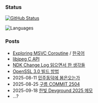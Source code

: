 
### Status

[![GitHub Status](https://github-readme-stats.vercel.app/api?username=luncliff)](https://github.com/anuraghazra/github-readme-stats)

![Languages](https://github-readme-stats.vercel.app/api/top-langs/?username=luncliff&langs_count=6&layout=compact)

### Posts

- [Exploring MSVC Coroutine](./posts/Exploring-MSVC-Coroutine.md) / [한국어](./posts/MSVC-Coroutine-알아보기.md)
- [libjpeg C API](./posts/working-with-libjpeg.md)
- [NDK Change Log 읽으면서 한 생각들](./posts/ndk-changelog-comments.md)
- [OpenSSL 3.0 빌드 방법](./posts/build-openssl3.md)
- 2025-08-11 [민주동덕에 봄은오는가](./posts/민주동덕에_봄은오는가.md)
- 2025-08-25 [구름 COMMIT 2504](./posts/2025-08-25%20구름%20COMMIT.md)
- 2025-09-18 [한빛 Devground 2025 메모](./posts/note-hanbit-devground-2025.md)
- ...?
